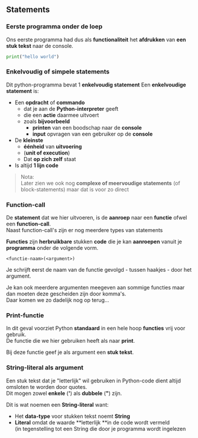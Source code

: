 ## Statements

### Eerste programma onder de loep

Ons eerste programma had dus als **functionaliteit** het **afdrukken** van **een stuk tekst** naar de console.

~~~python
print("hello world")
~~~

### Enkelvoudig of simpele statements

Dit python-programma bevat 1 **enkelvoudig statement**
Een **enkelvoudige statement** is:

* Een **opdracht** of **commando**
    * dat je aan de **Python-interpreter** geeft
    * die een **actie** daarmee uitvoert
    * zoals **bijvoorbeeld** 
        * **printen** van een boodschap naar de **console**
        * **input** opvragen van een gebruiker op de **console**
* De **kleinste** 
    * **éénheid** van **uitvoering** 
    * (**unit of execution**)
    * Dat **op zich zelf** staat
* Is altijd **1 lijn code**

> Nota:  
> Later zien we ook nog **complexe of meervoudige statements** (of block-statements) maar dat is voor zo direct

### Function-call

De **statement** dat we hier uitvoeren, is de **aanroep** naar een **functie** ofwel een **function-call**.  
Naast function-call's zijn er nog meerdere types van statements


**Functies** zijn **herbruikbare** stukken **code** die je kan **aanroepen** vanuit je **programma** onder de volgende vorm.  

~~~
<functie-naam>(<argument>)
~~~

Je schrijft eerst de naam van de functie gevolgd - tussen haakjes - door het argument.  

Je kan ook meerdere argumenten meegeven aan sommige functies maar dan moeten deze gescheiden zijn door komma's.  
Daar komen we zo dadelijk nog op terug...

### Print-functie

In dit geval voorziet Python **standaard** in een hele hoop **functies** vrij voor gebruik.  
De functie die we hier gebruiken heeft als naar **print**.  

Bij deze functie geef je als argument een **stuk tekst**.  

### String-literal als argument

Een stuk tekst dat je "letterlijk" wil gebruiken in Python-code dient altijd omsloten te worden door quotes.  
Dit mogen zowel **enkele** (**'**) als **dubbele** (**"**) zijn.  

Dit is wat noemen een **String-literal** want:

* Het **data-type** voor stukken tekst noemt **String**
* **Literal** omdat de waarde **letterlijk **in de code wordt vermeld  
  (in tegenstelling tot een String die door je programma wordt ingelezen

